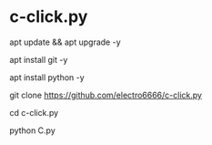 # c-click.py

apt update && apt upgrade -y

apt install git -y

apt install python -y

git clone https://github.com/electro6666/c-click.py

cd c-click.py

python C.py
